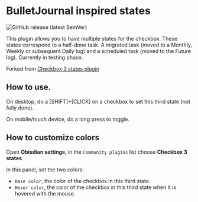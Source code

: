 # BulletJournal inspired states

![GitHub release (latest SemVer)](https://img.shields.io/github/v/release/hrenaud/obsidian-checkbox3states-plugin?style=for-the-badge&sort=semver)

This plugin allows you to have multiple states for the checkbox. These states correspond to a half-done task. A migrated task (moved to a Monthly, Weekly or subsequent Daily log) and a scheduled task (moved to the Future log).
Currently in testing phase.

Forked from [Checkbox 3 states plugin](https://github.com/hrenaud/obsidian-checkbox3states-plugin)

## How to use.

On desktop, do a [SHIFT]+[CLICK] on a checkbox to set this third state (not fully done).

On mobile/touch device, do a long press to toggle.

## How to customize colors

Open **Obisdian settings**, in the `Community plugins` list choose **Checkbox 3 states**.

In this panel, set the two colors:

-   `Base color`, the color of the checkbox in this third state.
-   `Hover color`, the color of the checkbox in this third state when it is hovered with the mouse.
